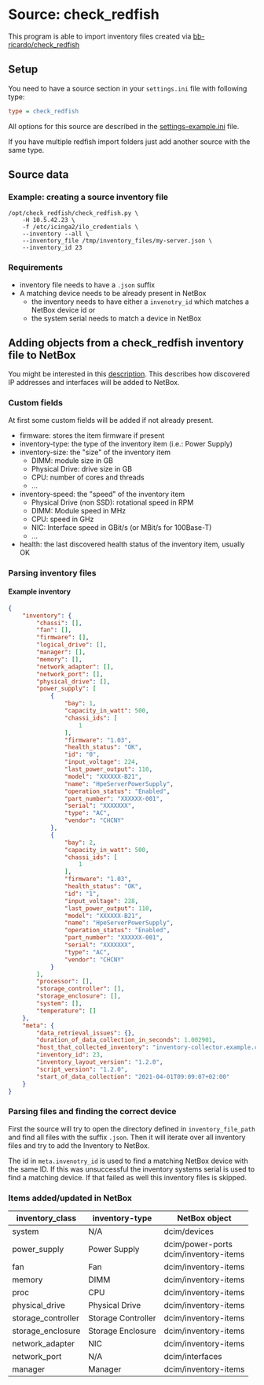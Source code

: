 # Source: check_redfish

This program is able to import inventory files created via
[bb-ricardo/check_redfish](https://github.com/bb-Ricardo/check_redfish#inventory-data)

## Setup
You need to have a source section in your `settings.ini` file with following type:
```ini
type = check_redfish
```
All options for this source are described in the [settings-example.ini](../settings-example.ini) file.

If you have multiple redfish import folders just add another source with the same type.

## Source data
### Example: creating a source inventory file
```
/opt/check_redfish/check_redfish.py \
    -H 10.5.42.23 \
    -f /etc/icinga2/ilo_credentials \
    --inventory --all \
    --inventory_file /tmp/inventory_files/my-server.json \
    --inventory_id 23
```

### Requirements
* inventory file needs to have a `.json` suffix
* A matching device needs to be already present in NetBox
  * the inventory needs to have either a `invenotry_id` which matches a NetBox device id or
  * the system serial needs to match a device in NetBox

## Adding objects from a check_redfish inventory file to NetBox

You might be interested in this [description](common_concepts.md). This describes how discovered
IP addresses and interfaces will be added to NetBox.

### Custom fields

At first some custom fields will be added if not already present.
* firmware: stores the item firmware if present
* inventory-type: the type of the inventory item (i.e.: Power Supply)
* inventory-size: the "size" of the inventory item
  * DIMM: module size in GB
  * Physical Drive: drive size in GB
  * CPU: number of cores and threads
  * ...
* inventory-speed: the "speed" of the inventory item
  * Physical Drive (non SSD): rotational speed in RPM
  * DIMM: Module speed in MHz
  * CPU: speed in GHz
  * NIC: Interface speed in GBit/s (or MBit/s for 100Base-T)
  * ...
* health: the last discovered health status of the inventory item, usually OK

### Parsing inventory files

#### Example inventory
```json
{
    "inventory": {
        "chassi": [],
        "fan": [],
        "firmware": [],
        "logical_drive": [],
        "manager": [],
        "memory": [],
        "network_adapter": [],
        "network_port": [],
        "physical_drive": [],
        "power_supply": [
            {
                "bay": 1,
                "capacity_in_watt": 500,
                "chassi_ids": [
                    1
                ],
                "firmware": "1.03",
                "health_status": "OK",
                "id": "0",
                "input_voltage": 224,
                "last_power_output": 110,
                "model": "XXXXXX-B21",
                "name": "HpeServerPowerSupply",
                "operation_status": "Enabled",
                "part_number": "XXXXXX-001",
                "serial": "XXXXXXX",
                "type": "AC",
                "vendor": "CHCNY"
            },
            {
                "bay": 2,
                "capacity_in_watt": 500,
                "chassi_ids": [
                    1
                ],
                "firmware": "1.03",
                "health_status": "OK",
                "id": "1",
                "input_voltage": 228,
                "last_power_output": 110,
                "model": "XXXXXX-B21",
                "name": "HpeServerPowerSupply",
                "operation_status": "Enabled",
                "part_number": "XXXXXX-001",
                "serial": "XXXXXXX",
                "type": "AC",
                "vendor": "CHCNY"
            }
        ],
        "processor": [],
        "storage_controller": [],
        "storage_enclosure": [],
        "system": [],
        "temperature": []
    },
    "meta": {
        "data_retrieval_issues": {},
        "duration_of_data_collection_in_seconds": 1.002901,
        "host_that_collected_inventory": "inventory-collector.example.com",
        "inventory_id": 23,
        "inventory_layout_version": "1.2.0",
        "script_version": "1.2.0",
        "start_of_data_collection": "2021-04-01T09:09:07+02:00"
    }
}
```

### Parsing files and finding the correct device

First the source will try to open the directory defined in `inventory_file_path` and find all files with the
suffix `.json`.
Then it will iterate over all inventory files and try to add the Inventory to NetBox.

The id in `meta.invenotry_id` is used to find a matching NetBox device with the same ID.
If this was unsuccessful the inventory systems serial is used to find a matching device.
If that failed as well this inventory files is skipped.

### Items added/updated in NetBox

inventory_class    |inventory-type    |NetBox object
-------------------|------------------|-------------
system             |N/A               |dcim/devices
power_supply       |Power Supply      |dcim/power-ports<br>dcim/inventory-items
fan                |Fan               |dcim/inventory-items
memory             |DIMM              |dcim/inventory-items
proc               |CPU               |dcim/inventory-items
physical_drive     |Physical Drive    |dcim/inventory-items
storage_controller |Storage Controller|dcim/inventory-items
storage_enclosure  |Storage Enclosure |dcim/inventory-items
network_adapter    |NIC               |dcim/inventory-items
network_port       |N/A               |dcim/interfaces
manager            |Manager           |dcim/inventory-items


